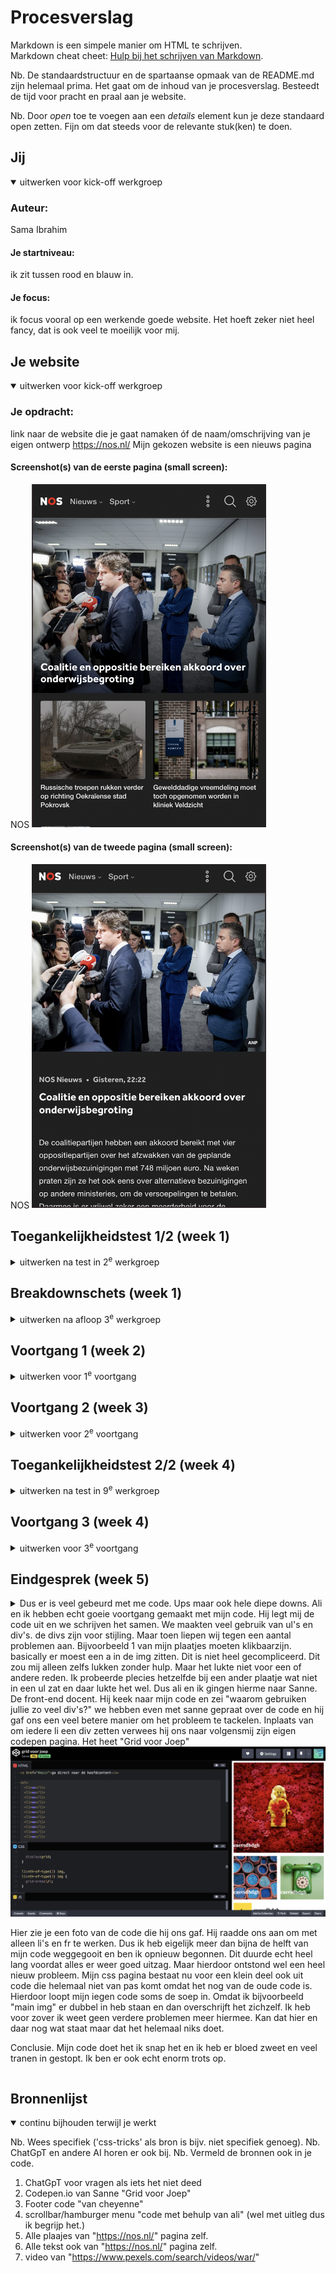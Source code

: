# Procesverslag
Markdown is een simpele manier om HTML te schrijven.  
Markdown cheat cheet: [Hulp bij het schrijven van Markdown](https://github.com/adam-p/markdown-here/wiki/Markdown-Cheatsheet).

Nb. De standaardstructuur en de spartaanse opmaak van de README.md zijn helemaal prima. Het gaat om de inhoud van je procesverslag. Besteedt de tijd voor pracht en praal aan je website.

Nb. Door *open* toe te voegen aan een *details* element kun je deze standaard open zetten. Fijn om dat steeds voor de relevante stuk(ken) te doen.





## Jij

<details open>
  <summary>uitwerken voor kick-off werkgroep</summary>

  ### Auteur:
  Sama Ibrahim

  #### Je startniveau:
  ik zit tussen rood en blauw in.

  #### Je focus:
  ik focus vooral op een werkende goede website. Het hoeft zeker niet heel fancy, dat is ook veel te moeilijk voor mij.
 
</details>





## Je website

<details open>
  <summary>uitwerken voor kick-off werkgroep</summary>

  ### Je opdracht:
  link naar de website die je gaat namaken óf de naam/omschrijving van je eigen ontwerp
  https://nos.nl/ Mijn gekozen website is een nieuws pagina

  #### Screenshot(s) van de eerste pagina (small screen): 
  NOS
  <img src="./images/Screenshot 2024-12-12 at 03.22.37.png" width="375px" alt="Home pagina van NOS">

  #### Screenshot(s) van de tweede pagina (small screen):
  NOS 
  <img src="./images/Screenshot 2024-12-12 at 03.23.23.png" width="375px" alt="Een nieuwes articel van NOS.">
 
</details>



## Toegankelijkheidstest 1/2 (week 1)

<details>
  <summary>uitwerken na test in 2<sup>e</sup> werkgroep</summary>

  ### Bevindingen
  Lijst met je bevindingen die in de test naar voren kwamen: NOS heeft rekenis gehouden met veel specten. Dit komt ook gedeeltelijk intimiderend over. Dit voelt zo omdat de standaart erg hoog ligt. Nos is erg goed in wat ze doen. Maar het komt goed. Ik ga er achteraan.

</details>



## Breakdownschets (week 1)

<details>
  <summary>uitwerken na afloop 3<sup>e</sup> werkgroep</summary>

  ### de hele pagina: 
  <img src="nos.JPG" width="375px" alt="breakdown van de hele NOS pagina">

  ### een dynamisch deel (het menu): 
  <img src="Screenshot 2024-11-24 at 12.43.49.png" width="375px" alt="breakdown van de navigatie bar van NOS">

</details>





## Voortgang 1 (week 2)

<details>
  <summary>uitwerken voor 1<sup>e</sup> voortgang</summary>

  ### Stand van zaken
  Ik had voor het voorgangs gesprek een aantal vragen over de oprdrachten maar los daarvan. IK merkte echt dat ik een probleem had. Ik begrijp de code wel als ik het zie maar als k het niet zie kom ik er ook zelf niet op. Dit komt omdat k de opdrachten wel maak maar ik onthou het gewoon niet. Volgensmij komt het omdat ik te snel door de opdrachten ga en niet de tijd neem. Maar als ik ze maak begrijp ik de stof wel dus het is een beetje lastig. Maar ik doe me best.



  ### Verslag van meeting
  hier na afloop snel de uitkomsten van de meeting vastleggen

  - VEEEEL minder classes gebruiken
  - met section's articles en pharagraf's gebruiken
  - rustiger nadenken voordat ik random code erin ga gooien.

</details>





## Voortgang 2 (week 3)

<details>
  <summary>uitwerken voor 2<sup>e</sup> voortgang</summary>

  ### Stand van zaken
  Voorafgaand het voortgang gesprek:
  "ik merk echt aan mezelf bij het coderen dat ik er veel beter in begin te worden. Ook merk ik dat ik bepaalde code veel beter terug kan halen als ik bv een plaatje wil aanpassen zonder classes te gebruiken. Hier zie ik al voortgang in.Ik heb met behulp van de student assistente de navigatie bar gefixt en alle sections en classes weggewerkt. Ook hebben wij de rest van de nav semantisch gecodeert en is het nu helemaal mooi.

  na afloop van het voorgangsgesprek:

  Ik heb na het gesprek met de student assistente verteld hoever ik was. Zij heeft mij geholpen met de verdere svg'tjes. Nu is in principe de nav bar compleet alleen nog een beetje styling nu ga ik beginnen met de rest van de pagina. De rest van de pagina bestaat uit sections, paragrafen, plaatjes en veel grids.

  ### Verslag van meeting
  hier na afloop snel de uitkomsten van de meeting vastleggen

  - sneller aan het werk
  - ik zit in de blauwe piste. Maar dat is niet erg :D

</details>





## Toegankelijkheidstest 2/2 (week 4)

<details>
  <summary>uitwerken na test in 9<sup>e</sup> werkgroep</summary>

  ### Bevindingen
  Lijst met je bevindingen die in de test naar voren kwamen (geef ook aan wat er verbeterd is):
  Ik heb met veel apsecten rekening geprobeert te houden. Bepaalden punten zaten niet in min website dus daar heb ik ook een streep achter gezet maar het is inderdaad goed gekomen. ((Intimidatie was uiteindelijik niet nodig :)
  )


1. wees VEEL specifieker in process
2. wcag test moet erin staan screenshots ervan
3. voeg formulier toe!!!

</details>





## Voortgang 3 (week 4)

<details>
  <summary>uitwerken voor 3<sup>e</sup> voortgang</summary>

  ### Stand van zaken
  <p> Ik heb weer met ali gezeten om verder te gaan aan me code. We hebben samen 2 gedeeltes van de code gemaakt. De rest had ik zelf af kunnen maken. Ook kwam ik er achter dat als ik responsive ga doen dat het veel beter moet kwa layout en ik moet media queery's beter gaan begrijpen om ze beter te gebruiken. Het moet niet super fancy het moet gewoon responsive. Ook Heb ik geprobeed om
   een hamburger menu te maken maar dat ging helemaal mis. En na gekeken te hebben in sharena haar code zag ik dat zij inplaats van svg'tjes of andere dingen had zij <span>. Dit vond ik een hele slimme manier om een hamburger menu te maken. Ik denk dat ik dat ook zelf ga maken. Met 3 spans en wat regels java script zodat hij in beeld springt hoort het goed te komen. Ik ga vandaag weer met ali zitten en er naar kijken. Komt wel goedd!!!</p>

   Dit zijn gedeelte van de code waar ik <span> uit probeer.
   <img src="./images/">


  

  ### Verslag van meeting
  hier na afloop snel de uitkomsten van de meeting vastleggen

  - Begrijp media qeeries beter
  - Maak nieuwe layout's voor wnr het stuk is
  - Of maak meer wit ruimte
  - Bedenk welke 2de pagina ik wil gaan maken

</details>





## Eindgesprek (week 5)

<details>
  <summary>Dus er is veel gebeurd met me code. Ups maar ook hele diepe downs. Ali en ik hebben echt goeie voortgang gemaakt met mijn code. Hij legt mij de code uit en we schrijven het samen. We maakten veel gebruik van ul's en div's. de divs zijn voor stijling. Maar toen liepen wij tegen een aantal problemen aan. Bijvoorbeeld 1 van mijn plaatjes moeten klikbaarzijn. basically er moest een a in de img zitten. Dit is niet heel gecompliceerd. Dit zou mij alleen zelfs lukken zonder hulp. Maar het lukte niet voor een of andere reden. Ik probeerde plecies hetzelfde bij een ander plaatje wat niet in een ul zat en daar lukte het wel. Dus ali en ik gingen hierme naar Sanne. De front-end docent. Hij keek naar mijn code en zei "waarom gebruiken jullie zo veel div's?" we hebben even met sanne gepraat over de code en hij gaf ons een veel betere manier om het probleem te tackelen. Inplaats van om iedere li een div zetten verwees hij ons naar volgensmij zijn eigen codepen pagina. Het heet "Grid voor Joep" <img src="./images/Screenshot 2024-12-12 at 01.28.18.png">
  
   Hier zie je een foto van de code die hij ons gaf. Hij raadde ons aan om met alleen li's en fr te werken. Dus ik heb eigelijk meer dan bijna de helft van mijn code weggegooit en ben ik opnieuw begonnen. Dit duurde echt heel lang voordat alles er weer goed uitzag. Maar hierdoor ontstond wel een heel nieuw probleem. Mijn css pagina bestaat nu voor een klein deel ook uit code die helemaal niet van pas komt omdat het nog van de oude code is. Hierdoor loopt mijn iegen code soms de soep in. Omdat ik bijvoorbeeld "main img" er dubbel in heb staan en dan overschrijft het zichzelf. Ik heb voor zover ik weet geen verdere problemen meer hiermee. Kan dat hier en daar nog wat staat maar dat het helemaal niks doet. 
   
   Conclusie. Mijn code doet het ik snap het en ik heb er bloed zweet en veel tranen in gestopt. Ik ben er ook echt enorm trots op.
   </summary>

  ### Je uitkomst - karakteristiek screenshots:
  <img src="./images/Screenshot 2024-12-12 at 01.45.30.png" width="375px" alt="Ingeklapte unonderd lists">
<p> het grootste gedeelte van mijn code bestaat denk ik wel echt uit ul en li. Zij waren echt mijn rock going trough this. </p>

  ### Dit ging goed/Heb ik geleerd: 
  Ik heb geleerd dat je alleen met die 2 elementen al zo extreem ver kunt komen. Aan het begin van dit vak begreep ik code eerlijk gezegd niet heel erg en vond ik er niks aan. Ik kan nu zeggen dat ik het oprecht onder de knie begin te krijgen en het ook leuker begin te vinden.

  ### Dit was lastig/Is niet gelukt:
 Ik vond het zo lastig om een scroll bar in mijn website toe te voegen het duurde ook meerdere dagen voordat dat eindelijk was gelukt (met behulp van ali uiteindelijk) Dit is hoe het is geworden. Ik heb 2 foto's de html en de bijhorende css.

  <img src="./images/Screenshot 2024-12-12 at 01.50.58.png" width="375px" alt="bummer">
  <img src="./images/Screenshot 2024-12-12 at 01.51.45.png" width="375px" alt="bummer">
</details>





## Bronnenlijst

<details open>
  <summary>continu bijhouden terwijl je werkt</summary>

  Nb. Wees specifiek ('css-tricks' als bron is bijv. niet specifiek genoeg). 
  Nb. ChatGpT en andere AI horen er ook bij.
  Nb. Vermeld de bronnen ook in je code.

  1. ChatGpT voor vragen als iets het niet deed
  2. Codepen.io van Sanne "Grid voor Joep"
  3. Footer code "van cheyenne"
  4. scrollbar/hamburger menu "code met behulp van ali" (wel met uitleg dus ik begrijp het.)
  5. Alle plaajes van "https://nos.nl/" pagina zelf.
  6. Alle tekst ook van "https://nos.nl/" pagina zelf.
  7. video van "https://www.pexels.com/search/videos/war/" 


</details>